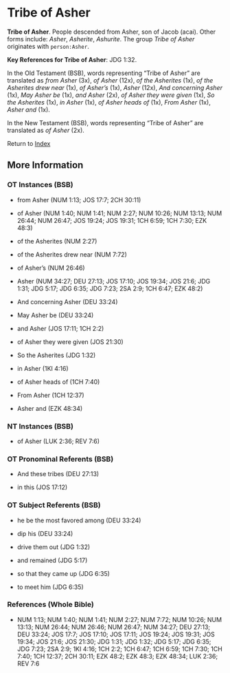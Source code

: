 # Tribe of Asher
**Tribe of Asher**. 
People descended from Asher, son of Jacob (acai). 
Other forms include: 
*Asher*, *Asherite*, *Ashurite*. 
The group _Tribe of Asher_ originates with `person:Asher`. 


**Key References for Tribe of Asher**: 
JDG 1:32. 


In the Old Testament (BSB), words representing “Tribe of Asher” are translated as 
*from Asher* (3x), *of Asher* (12x), *of the Asherites* (1x), *of the Asherites drew near* (1x), *of Asher’s* (1x), *Asher* (12x), *And concerning Asher* (1x), *May Asher be* (1x), *and Asher* (2x), *of Asher they were given* (1x), *So the Asherites* (1x), *in Asher* (1x), *of Asher heads of* (1x), *From Asher* (1x), *Asher and* (1x). 


In the New Testament (BSB), words representing “Tribe of Asher” are translated as 
*of Asher* (2x). 


Return to [Index](00-Index.md)

## More Information

### OT Instances (BSB)

* from Asher (NUM 1:13; JOS 17:7; 2CH 30:11)

* of Asher (NUM 1:40; NUM 1:41; NUM 2:27; NUM 10:26; NUM 13:13; NUM 26:44; NUM 26:47; JOS 19:24; JOS 19:31; 1CH 6:59; 1CH 7:30; EZK 48:3)

* of the Asherites (NUM 2:27)

* of the Asherites drew near (NUM 7:72)

* of Asher’s (NUM 26:46)

* Asher (NUM 34:27; DEU 27:13; JOS 17:10; JOS 19:34; JOS 21:6; JDG 1:31; JDG 5:17; JDG 6:35; JDG 7:23; 2SA 2:9; 1CH 6:47; EZK 48:2)

* And concerning Asher (DEU 33:24)

* May Asher be (DEU 33:24)

* and Asher (JOS 17:11; 1CH 2:2)

* of Asher they were given (JOS 21:30)

* So the Asherites (JDG 1:32)

* in Asher (1KI 4:16)

* of Asher heads of (1CH 7:40)

* From Asher (1CH 12:37)

* Asher and (EZK 48:34)



### NT Instances (BSB)

* of Asher (LUK 2:36; REV 7:6)



### OT Pronominal Referents (BSB)

* And these tribes (DEU 27:13)

* in this (JOS 17:12)



### OT Subject Referents (BSB)

* he be the most favored among (DEU 33:24)

* dip his (DEU 33:24)

* drive them out (JDG 1:32)

* and remained (JDG 5:17)

* so that they came up (JDG 6:35)

* to meet him (JDG 6:35)



### References (Whole Bible)

* NUM 1:13; NUM 1:40; NUM 1:41; NUM 2:27; NUM 7:72; NUM 10:26; NUM 13:13; NUM 26:44; NUM 26:46; NUM 26:47; NUM 34:27; DEU 27:13; DEU 33:24; JOS 17:7; JOS 17:10; JOS 17:11; JOS 19:24; JOS 19:31; JOS 19:34; JOS 21:6; JOS 21:30; JDG 1:31; JDG 1:32; JDG 5:17; JDG 6:35; JDG 7:23; 2SA 2:9; 1KI 4:16; 1CH 2:2; 1CH 6:47; 1CH 6:59; 1CH 7:30; 1CH 7:40; 1CH 12:37; 2CH 30:11; EZK 48:2; EZK 48:3; EZK 48:34; LUK 2:36; REV 7:6



